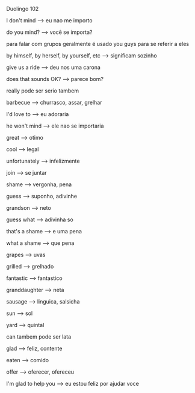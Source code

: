 <p>Duolingo 102</p>
<p>I don't mind --> eu nao me importo</p>
<p>do you mind? --> você se importa?</p>
<p>para falar com grupos geralmente é usado you guys para se referir a eles</p>

<p>by himself, by herself, by yourself, etc --> significam sozinho</p>

<p>give us a ride --> deu nos uma carona</p>
<p>does that sounds OK? --> parece bom?</p>
<p>really pode ser serio tambem</p>
<p>barbecue --> churrasco, assar, grelhar</p>
<p>I'd love to --> eu adoraria</p>
<p>he won't mind --> ele nao se importaria</p>
<p>great --> otimo</p>
<p>cool --> legal</p>
<p>unfortunately --> infelizmente</p>
<p>join --> se juntar</p>
<p>shame --> vergonha, pena</p>
<p>guess --> suponho, adivinhe</p>
<p>grandson --> neto</p>
<p>guess what --> adivinha so</p>
<p>that's a shame --> e uma pena</p>
<p>what a shame --> que pena</p>
<p>grapes --> uvas</p>
<p>grilled --> grelhado</p>
<p>fantastic --> fantastico</p>
<p>granddaughter --> neta</p>
<p>sausage --> linguica, salsicha</p>
<p>sun --> sol</p>
<p>yard --> quintal</p>
<p>can tambem pode ser lata</p>
<p>glad --> feliz, contente</p>
<p>eaten --> comido</p>
<p>offer --> oferecer, ofereceu</p>
<p>I'm glad to help you --> eu estou feliz por ajudar voce</p>
